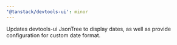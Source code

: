 ```yaml
---
'@tanstack/devtools-ui': minor
---
```


Updates devtools-ui JsonTree to display dates, as well as provide configuration for custom date format.
